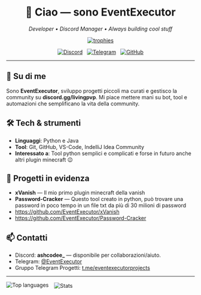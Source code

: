 <h1 align="center">👋 Ciao — sono <strong>EventExecutor</strong></h1>
<p align="center"><em>Developer • Discord Manager • Always building cool stuff</em></p>

<p align="center">
  <a href="https://github.com/ryo-ma/github-profile-trophy"><img src="https://github-profile-trophy.vercel.app/?username=eventexecutor&theme=dark" alt="trophies"/></a>
</p>

<p align="center">
  <a href="https://discord.gg/livingpvp"><img alt="Discord" src="https://img.shields.io/badge/Discord-ashcodee_-7289DA?logo=discord&logoColor=white"/></a>
  &nbsp;
  <a href="https://t.me/EventExecutor"><img alt="Telegram" src="https://img.shields.io/badge/Telegram-@EventExecutor-26A5E4?logo=telegram&logoColor=white"/></a>
  &nbsp;
  <a href="https://github.com/eventexecutor"><img alt="GitHub" src="https://img.shields.io/badge/GitHub-eventexecutor-181717?logo=github&logoColor=white"/></a>
</p>

---

## 🔭 Su di me

Sono **EventExecutor**, sviluppo progetti piccoli ma curati e gestisco la community su **discord.gg/livingpvp**. Mi piace mettere mani su bot, tool e automazioni che semplificano la vita della community.

## 🛠️ Tech & strumenti

* **Linguaggi**: Python e Java
* **Tool**: Git, GitHub, VS-Code, IndelliJ Idea Community
* **Interessato a**: Tool python semplici e complicati e forse in futuro anche altri plugin minecraft 😉

## 🚀 Progetti in evidenza

* **xVanish** — Il mio primo plugin minecraft della vanish
* **Password-Cracker** — Questo tool creato in python, può trovare una password in poco tempo in un file txt da più di 30 milioni di password
*  https://github.com/EventExecutor/xVanish
*  https://github.com/EventExecutor/Password-Cracker

## 📫 Contatti

* Discord: **ashcodee\_** — disponibile per collaborazioni/aiuto.
* Telegram: [@EventExecutor](https://t.me/EventExecutor)
* Gruppo Telegram Progetti: [t.me/eventexecutorprojects](https://t.me/eventexecutorprojects)

---

<p float="left">
  <img align="left" src="https://github-readme-stats.vercel.app/api/top-langs?username=eventexecutor&layout=compact&hide=HTML" alt="Top languages" />
  &nbsp;&nbsp;
  <img align="center" src="https://github-readme-stats.vercel.app/api?username=eventexecutor&show_icons=true&count_private=true" alt="Stats" />
</p>

